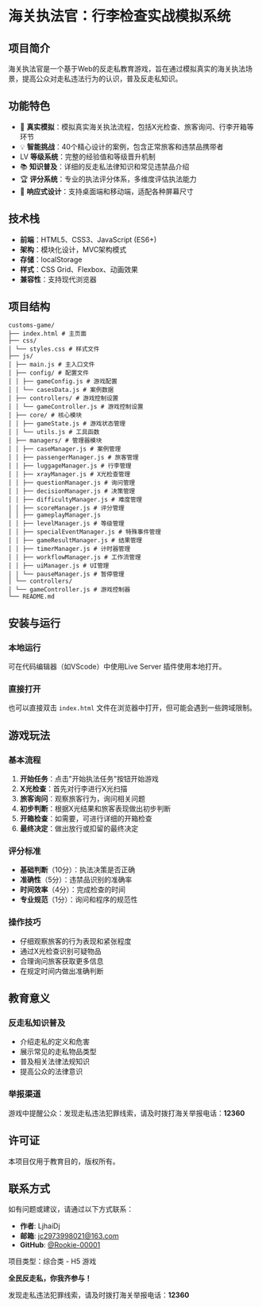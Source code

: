 # 海关执法官：行李检查实战模拟系统

## 项目简介

海关执法官是一个基于Web的反走私教育游戏，旨在通过模拟真实的海关执法场景，提高公众对走私违法行为的认识，普及反走私知识。

## 功能特色

- 🎯 **真实模拟**：模拟真实海关执法流程，包括X光检查、旅客询问、行李开箱等环节
- 💡 **智能挑战**：40个精心设计的案例，包含正常旅客和违禁品携带者
- LV **等级系统**：完整的经验值和等级晋升机制
- 📚 **知识普及**：详细的反走私法律知识和常见违禁品介绍
- 🏆 **评分系统**：专业的执法评分体系，多维度评估执法能力
- 📱 **响应式设计**：支持桌面端和移动端，适配各种屏幕尺寸

## 技术栈

- **前端**：HTML5、CSS3、JavaScript (ES6+)
- **架构**：模块化设计，MVC架构模式
- **存储**：localStorage
- **样式**：CSS Grid、Flexbox、动画效果
- **兼容性**：支持现代浏览器

## 项目结构
```
customs-game/
├── index.html # 主页面
├── css/
│ └── styles.css # 样式文件
├── js/
│ ├── main.js # 主入口文件
│ ├── config/ # 配置文件
│ │ ├── gameConfig.js # 游戏配置
│ │ └── casesData.js # 案例数据
│ ├── controllers/ # 游戏控制设置
│ │ └── gameController.js # 游戏控制设置
│ ├── core/ # 核心模块
│ │ ├── gameState.js # 游戏状态管理
│ │ └── utils.js # 工具函数
│ ├── managers/ # 管理器模块
│ │ ├── caseManager.js # 案例管理
│ │ ├── passengerManager.js # 旅客管理
│ │ ├── luggageManager.js # 行李管理
│ │ ├── xrayManager.js # X光检查管理
│ │ ├── questionManager.js # 询问管理
│ │ ├── decisionManager.js # 决策管理
│ │ ├── difficultyManager.js # 难度管理
│ │ ├── scoreManager.js # 评分管理
│ │ ├── gameplayManager.js
│ │ ├── levelManager.js # 等级管理
│ │ ├── specialEventManager.js # 特殊事件管理
│ │ ├── gameResultManager.js # 结果管理
│ │ ├── timerManager.js # 计时器管理
│ │ ├── workflowManager.js # 工作流管理
│ │ ├── uiManager.js # UI管理
│ │ └── pauseManager.js # 暂停管理
│ └── controllers/
│ └── gameController.js # 游戏控制器
└── README.md
```

## 安装与运行

### 本地运行

可在代码编辑器（如VScode）中使用Live Server 插件使用本地打开。

### 直接打开

也可以直接双击 `index.html` 文件在浏览器中打开，但可能会遇到一些跨域限制。

## 游戏玩法

### 基本流程

1. **开始任务**：点击"开始执法任务"按钮开始游戏
2. **X光检查**：首先对行李进行X光扫描
3. **旅客询问**：观察旅客行为，询问相关问题
4. **初步判断**：根据X光结果和旅客表现做出初步判断
5. **开箱检查**：如需要，可进行详细的开箱检查
6. **最终决定**：做出放行或扣留的最终决定

### 评分标准

- **基础判断**（10分）：执法决策是否正确
- **准确性**（5分）：违禁品识别的准确率
- **时间效率**（4分）：完成检查的时间
- **专业规范**（1分）：询问和程序的规范性

### 操作技巧

- 仔细观察旅客的行为表现和紧张程度
- 通过X光检查识别可疑物品
- 合理询问旅客获取更多信息
- 在规定时间内做出准确判断

## 教育意义

### 反走私知识普及

- 介绍走私的定义和危害
- 展示常见的走私物品类型
- 普及相关法律法规知识
- 提高公众的法律意识

### 举报渠道

游戏中提醒公众：发现走私违法犯罪线索，请及时拨打海关举报电话：**12360**

## 许可证

本项目仅用于教育目的，版权所有。

## 联系方式

如有问题或建议，请通过以下方式联系：
- **作者**: LjhaiDj
- **邮箱**: jc2973998021@163.com
- **GitHub**: [@Rookie-00001](https://github.com/Rookie-00001)

项目类型：综合类 - H5 游戏

**全民反走私，你我齐参与！**

发现走私违法犯罪线索，请及时拨打海关举报电话：**12360**


